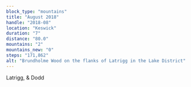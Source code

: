 ```yaml
---
block_type: "mountains"
title: "August 2018"
handle: "2018-08"
location: "Keswick"
duration: "7"
distance: "80.0"
mountains: "2"
mountains_new: "0"
steps: "171,862"
alt: "Brundholme Wood on the flanks of Latrigg in the Lake District"
---
```


Latrigg, & Dodd
